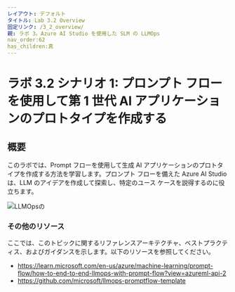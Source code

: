 ```yaml
---
レイアウト: デフォルト
タイトル: Lab 3.2 Overview
固定リンク: /3_2_overview/
親: ラボ 3。Azure AI Studio を使用した SLM の LLMOps
nav_order:62
has_children:真
---
```


# ラボ 3.2 シナリオ 1: プロンプト フローを使用して第 1 世代 AI アプリケーションのプロトタイプを作成する

## 概要
このラボでは、Prompt フローを使用して生成 AI アプリケーションのプロトタイプを作成する方法を学習します。プロンプト フローを備えた Azure AI Studio は、LLM のアイデアを作成して探索し、特定のユース ケースを説得するのに役立ちます。 

![LLMOpsの](images/prototyping_requirements.jpg)

### その他のリソース
ここでは、このトピックに関するリファレンスアーキテクチャ、ベストプラクティス、およびガイダンスを示します。以下のリソースを参照してください。 

- https://learn.microsoft.com/en-us/azure/machine-learning/prompt-flow/how-to-end-to-end-llmops-with-prompt-flow?view=azureml-api-2
- https://github.com/microsoft/llmops-promptflow-template
